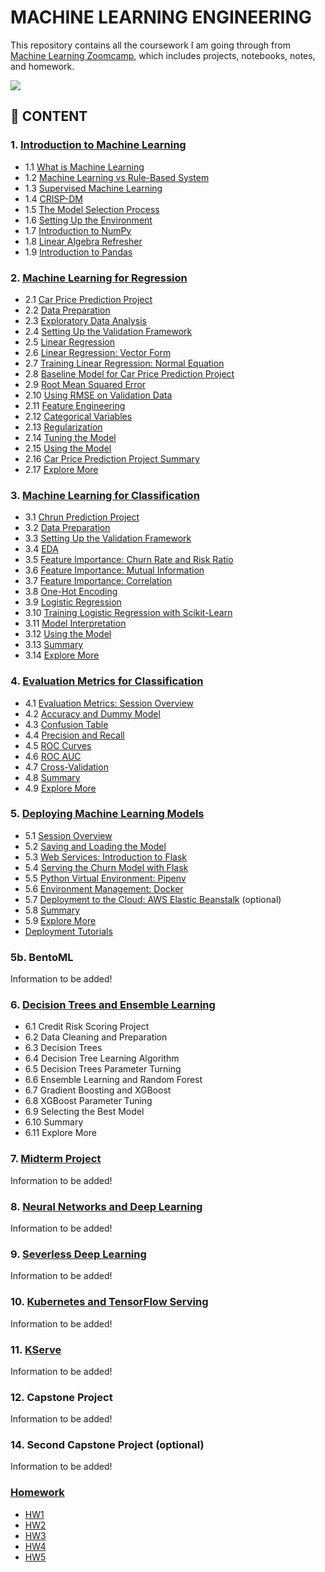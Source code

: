 # MACHINE LEARNING ENGINEERING

This repository contains all the coursework I am going through from [Machine Learning Zoomcamp](https://github.com/alexeygrigorev/mlbookcamp-code/tree/master/course-zoomcamp), which includes projects, notebooks, notes, and homework.

<img src="https://github.com/alexeygrigorev/mlbookcamp-code/raw/master/images/zoomcamp.jpg" />

## :book: CONTENT

### 1. [Introduction to Machine Learning](https://github.com/MuhammadAwon/ml-engineering/tree/main/01-intro)

- 1.1 [What is Machine Learning](https://github.com/MuhammadAwon/ml-engineering/tree/main/01-intro#11-what-is-machine-learning)
- 1.2 [Machine Learning vs Rule-Based System](https://github.com/MuhammadAwon/ml-engineering/tree/main/01-intro#12-machine-learning-vs-rule-based-system)
- 1.3 [Supervised Machine Learning](https://github.com/MuhammadAwon/ml-engineering/tree/main/01-intro#13-supervised-machine-learning)
- 1.4 [CRISP-DM](https://github.com/MuhammadAwon/ml-engineering/tree/main/01-intro#14-crisp-dm)
- 1.5 [The Model Selection Process](https://github.com/MuhammadAwon/ml-engineering/tree/main/01-intro#15-the-model-selection-process)
- 1.6 [Setting Up the Environment](https://github.com/MuhammadAwon/ml-engineering/tree/main/01-intro#16-setting-up-the-environment)
- 1.7 [Introduction to NumPy](https://github.com/MuhammadAwon/ml-engineering/tree/main/01-intro#17-introduction-to-numpy)
- 1.8 [Linear Algebra Refresher](https://github.com/MuhammadAwon/ml-engineering/tree/main/01-intro#18-linear-algebra-refresher)
- 1.9 [Introduction to Pandas](https://github.com/MuhammadAwon/ml-engineering/tree/main/01-intro#19-introduction-to-pandas)

### 2. [Machine Learning for Regression](https://github.com/MuhammadAwon/ml-engineering/tree/main/02-regression)

- 2.1 [Car Price Prediction Project](https://github.com/MuhammadAwon/ml-engineering/tree/main/02-regression#21-car-price-prediction-project)
- 2.2 [Data Preparation](https://github.com/MuhammadAwon/ml-engineering/tree/main/02-regression#22-data-preparation)
- 2.3 [Exploratory Data Analysis](https://github.com/MuhammadAwon/ml-engineering/tree/main/02-regression#23-exploratory-data-analysis)
- 2.4 [Setting Up the Validation Framework](https://github.com/MuhammadAwon/ml-engineering/tree/main/02-regression#24-setting-up-the-validation-framework)
- 2.5 [Linear Regression](https://github.com/MuhammadAwon/ml-engineering/tree/main/02-regression#25-linear-regression-simple)
- 2.6 [Linear Regression: Vector Form](https://github.com/MuhammadAwon/ml-engineering/tree/main/02-regression#26-linear-regression-vector)
- 2.7 [Training Linear Regression: Normal Equation](https://github.com/MuhammadAwon/ml-engineering/tree/main/02-regression#27-training-linear-regression-normal-equation)
- 2.8 [Baseline Model for Car Price Prediction Project](https://github.com/MuhammadAwon/ml-engineering/tree/main/02-regression#28-baseline-model-for-car-price-prediction-project)
- 2.9 [Root Mean Squared Error](https://github.com/MuhammadAwon/ml-engineering/tree/main/02-regression#29-root-mean-squared-error)
- 2.10 [Using RMSE on Validation Data](https://github.com/MuhammadAwon/ml-engineering/tree/main/02-regression#210-using-rmse-on-validation-data)
- 2.11 [Feature Engineering](https://github.com/MuhammadAwon/ml-engineering/tree/main/02-regression#211-feature-engineering)
- 2.12 [Categorical Variables](https://github.com/MuhammadAwon/ml-engineering/tree/main/02-regression#212-categorical-variables)
- 2.13 [Regularization](https://github.com/MuhammadAwon/ml-engineering/tree/main/02-regression#213-regularization)
- 2.14 [Tuning the Model](https://github.com/MuhammadAwon/ml-engineering/tree/main/02-regression#214-tuning-the-model)
- 2.15 [Using the Model](https://github.com/MuhammadAwon/ml-engineering/tree/main/02-regression#215-using-the-model-on-test-data)
- 2.16 [Car Price Prediction Project Summary](https://github.com/MuhammadAwon/ml-engineering/tree/main/02-regression#216-car-price-prediction-project-summary)
- 2.17 [Explore More](https://github.com/MuhammadAwon/ml-engineering/tree/main/02-regression#217-explore-more)

### 3. [Machine Learning for Classification](https://github.com/MuhammadAwon/ml-engineering/tree/main/03-classification)

- 3.1 [Chrun Prediction Project](https://github.com/MuhammadAwon/ml-engineering/tree/main/03-classification#31-churn-project)
- 3.2 [Data Preparation](https://github.com/MuhammadAwon/ml-engineering/tree/main/03-classification#32-data-preparation)
- 3.3 [Setting Up the Validation Framework](https://github.com/MuhammadAwon/ml-engineering/tree/main/03-classification#33-setting-up-the-validation-framework)
- 3.4 [EDA](https://github.com/MuhammadAwon/ml-engineering/tree/main/03-classification#34-eda)
- 3.5 [Feature Importance: Churn Rate and Risk Ratio](https://github.com/MuhammadAwon/ml-engineering/tree/main/03-classification#35-feature-importance-churn-rate-and-risk-ratio)
- 3.6 [Feature Importance: Mutual Information](https://github.com/MuhammadAwon/ml-engineering/tree/main/03-classification#36-feature-importance-mutual-information)
- 3.7 [Feature Importance: Correlation](https://github.com/MuhammadAwon/ml-engineering/tree/main/03-classification#37-feature-importance-correlation)
- 3.8 [One-Hot Encoding](https://github.com/MuhammadAwon/ml-engineering/tree/main/03-classification#38-one-hot-encoding)
- 3.9 [Logistic Regression](https://github.com/MuhammadAwon/ml-engineering/tree/main/03-classification#39-logistic-regression)
- 3.10 [Training Logistic Regression with Scikit-Learn](https://github.com/MuhammadAwon/ml-engineering/tree/main/03-classification#310-training-logistic-regression-with-scikit-learn)
- 3.11 [Model Interpretation](https://github.com/MuhammadAwon/ml-engineering/tree/main/03-classification#311-model-interpretation)
- 3.12 [Using the Model](https://github.com/MuhammadAwon/ml-engineering/tree/main/03-classification#312-using-the-model)
- 3.13 [Summary](https://github.com/MuhammadAwon/ml-engineering/tree/main/03-classification#313-summary)
- 3.14 [Explore More](https://github.com/MuhammadAwon/ml-engineering/tree/main/03-classification#314-explore-more)

### 4. [Evaluation Metrics for Classification](https://github.com/MuhammadAwon/ml-engineering/tree/main/04-evaluation)

- 4.1 [Evaluation Metrics: Session Overview](https://github.com/MuhammadAwon/ml-engineering/tree/main/04-evaluation#41-evaluation-metrics-session-overview)
- 4.2 [Accuracy and Dummy Model](https://github.com/MuhammadAwon/ml-engineering/tree/main/04-evaluation#42-accuracy-and-dummy-model)
- 4.3 [Confusion Table](https://github.com/MuhammadAwon/ml-engineering/tree/main/04-evaluation#43-confusion-table)
- 4.4 [Precision and Recall](https://github.com/MuhammadAwon/ml-engineering/tree/main/04-evaluation#44-precision-and-recall)
- 4.5 [ROC Curves](https://github.com/MuhammadAwon/ml-engineering/tree/main/04-evaluation#45-roc-curves)
- 4.6 [ROC AUC](https://github.com/MuhammadAwon/ml-engineering/tree/main/04-evaluation#46-roc-auc)
- 4.7 [Cross-Validation](https://github.com/MuhammadAwon/ml-engineering/tree/main/04-evaluation#47-cross-validation)
- 4.8 [Summary](https://github.com/MuhammadAwon/ml-engineering/tree/main/04-evaluation#48-summary)
- 4.9 [Explore More](https://github.com/MuhammadAwon/ml-engineering/tree/main/04-evaluation#49-explore-more)

### 5. [Deploying Machine Learning Models](https://github.com/MuhammadAwon/ml-engineering/tree/main/05-deployment)

- 5.1 [Session Overview](https://github.com/MuhammadAwon/ml-engineering/tree/main/05-deployment#51-intro--session-overview)
- 5.2 [Saving and Loading the Model](https://github.com/MuhammadAwon/ml-engineering/tree/main/05-deployment#52-saving-and-loading-the-model)
- 5.3 [Web Services: Introduction to Flask](https://github.com/MuhammadAwon/ml-engineering/tree/main/05-deployment#53-web-services-introduction-to-flask)
- 5.4 [Serving the Churn Model with Flask](https://github.com/MuhammadAwon/ml-engineering/tree/main/05-deployment#54-serving-the-churn-model-with-flask)
- 5.5 [Python Virtual Environment: Pipenv](https://github.com/MuhammadAwon/ml-engineering/tree/main/05-deployment#55-python-virtual-environment-pipenv)
- 5.6 [Environment Management: Docker](https://github.com/MuhammadAwon/ml-engineering/tree/main/05-deployment#56-environment-management-docker)
- 5.7 [Deployment to the Cloud: AWS Elastic Beanstalk](https://github.com/MuhammadAwon/ml-engineering/tree/main/05-deployment#57-deployment-to-the-cloud-aws-elastic-beanstalk-optional) (optional)
- 5.8 [Summary](https://github.com/MuhammadAwon/ml-engineering/tree/main/05-deployment#58-summary)
- 5.9 [Explore More](https://github.com/MuhammadAwon/ml-engineering/tree/main/05-deployment#59-explore-more)
- [Deployment Tutorials](https://github.com/MuhammadAwon/ml-engineering/tree/main/05-deployment#deployment-tutorials)

### 5b. BentoML

Information to be added!

### 6. [Decision Trees and Ensemble Learning](https://github.com/MuhammadAwon/ml-engineering/tree/main/06-trees)

- 6.1 Credit Risk Scoring Project
- 6.2 Data Cleaning and Preparation
- 6.3 Decision Trees
- 6.4 Decision Tree Learning Algorithm
- 6.5 Decision Trees Parameter Turning
- 6.6 Ensemble Learning and Random Forest
- 6.7 Gradient Boosting and XGBoost
- 6.8 XGBoost Parameter Tuning
- 6.9 Selecting the Best Model
- 6.10 Summary
- 6.11 Explore More

### 7. [Midterm Project](https://github.com/MuhammadAwon/ml-engineering/tree/main/07-midterm-project)

Information to be added!

### 8. [Neural Networks and Deep Learning](https://github.com/MuhammadAwon/ml-engineering/tree/main/08-deep-learning)

Information to be added!

### 9. [Severless Deep Learning](https://github.com/MuhammadAwon/ml-engineering/tree/main/09-serverless)

Information to be added!

### 10. [Kubernetes and TensorFlow Serving](https://github.com/MuhammadAwon/ml-engineering/tree/main/10-kubernetes)

Information to be added!

### 11. [KServe](https://github.com/MuhammadAwon/ml-engineering/tree/main/11-kserve)

Information to be added!

### 12. Capstone Project

Information to be added!

### 14. Second Capstone Project (optional)

Information to be added!

### [Homework](https://github.com/MuhammadAwon/ml-engineering/tree/main/homework)

- [HW1](https://github.com/MuhammadAwon/ml-engineering/blob/main/homework/session1/session1-homework.ipynb)
- [HW2](https://github.com/MuhammadAwon/ml-engineering/blob/main/homework/session2/session2-homework.ipynb)
- [HW3](https://github.com/MuhammadAwon/ml-engineering/blob/main/homework/session3/session3-homework.ipynb)
- [HW4](https://github.com/MuhammadAwon/ml-engineering/blob/main/homework/session4/session4-homework.ipynb)
- [HW5](https://github.com/MuhammadAwon/ml-engineering/tree/main/homework/session5/homework)
